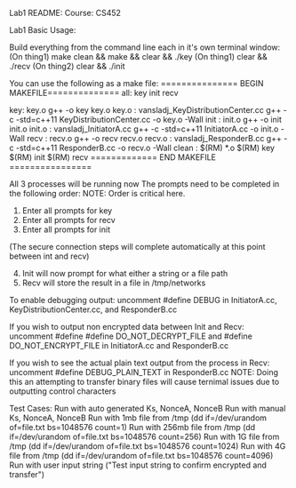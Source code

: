 Lab1 README:
Course: CS452

Lab1 Basic Usage:

Build everything from the command line
each in it's own terminal window:
(On thing1) make clean && make && clear && ./key
(On thing1) clear && ./recv
(On thing2) clear && ./init

You can use the following as a make file:
=============== BEGIN MAKEFILE==============
all: key init recv

key: key.o
	g++ -o key key.o
key.o : vansladj_KeyDistributionCenter.cc
	g++ -c -std=c++11 KeyDistributionCenter.cc -o key.o -Wall
init : init.o
	g++ -o init init.o
init.o : vansladj_InitiatorA.cc
	g++ -c -std=c++11 InitiatorA.cc -o init.o -Wall
recv : recv.o
	g++ -o recv recv.o
recv.o : vansladj_ResponderB.cc
	g++ -c -std=c++11 ResponderB.cc -o recv.o -Wall
clean :
	$(RM) *.o
	$(RM) key
	$(RM) init
	$(RM) recv
============= END MAKEFILE ================

All 3 processes will be running now
The prompts need to be completed in the following order:
NOTE: Order is critical here.
1. Enter all prompts for key
2. Enter all prompts for recv
3. Enter all prompts for init

(The secure connection steps will complete automatically at this point
 between int and recv)

4. Init will now prompt for what either a string or a file path
5. Recv will store the result in a file in /tmp/networks

To enable debugging output:
uncomment #define DEBUG in InitiatorA.cc, KeyDistributionCenter.cc, and ResponderB.cc

If you wish to output non encrypted data between Init and Recv:
uncomment #define #define DO_NOT_DECRYPT_FILE and #define DO_NOT_ENCRYPT_FILE in InitiatorA.cc and ResponderB.cc

If you wish to see the actual plain text output from the process in Recv:
uncomment #define DEBUG_PLAIN_TEXT in ResponderB.cc
NOTE: Doing this an attempting to transfer binary files will cause ternimal issues due to outputting control characters

Test Cases:
Run with auto generated Ks, NonceA, NonceB
Run with manual Ks, NonceA, NonceB
Run with 1mb file from /tmp (dd if=/dev/urandom of=file.txt bs=1048576 count=1)
Run with 256mb file from /tmp (dd if=/dev/urandom of=file.txt bs=1048576 count=256)
Run with 1G file from /tmp (dd if=/dev/urandom of=file.txt bs=1048576 count=1024)
Run with 4G file from /tmp (dd if=/dev/urandom of=file.txt bs=1048576 count=4096)
Run with user input string ("Test input string to confirm encrypted and transfer")
